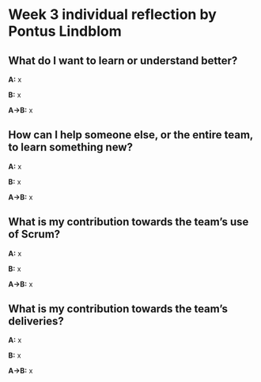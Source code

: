 # Week 3 individual reflection by Pontus Lindblom

## What do I want to learn or understand better?
**A:** x

**B:** x

**A->B:** x

## How can I help someone else, or the entire team, to learn something new?
**A:** x

**B:** x

**A->B:** x

## What is my contribution towards the team’s use of Scrum?
**A:** x

**B:** x

**A->B:** x

## What is my contribution towards the team’s deliveries?
**A:** x

**B:** x

**A->B:** x
